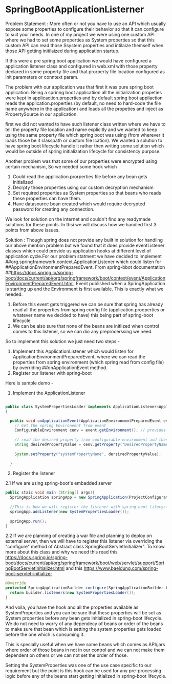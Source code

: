 # SpringBootApplicationListerner

Problem Statement : More often or not you have to use an API which usually expose some properties to configure their behavior so that it can configure to suit your needs. In one of my project we were using one custom API where we had to set some properties as System properties so that this custom API can read those Ssystem properties and intilaize themself when those API getting initilaized during application startup. 

If this were a pre spring boot application we would have configured a application listener class and configured in web.xml with those property declared in some property file and that prorperty file location configured as init parameters or conntext param.

The problem with our application was that first it was pure spring boot application. Being a sprinng boot applicatiion all the initialization propeties were kept in applicaction.properties and by default spring boot appliaction reads the application.properties (by default, no need to hard-code the file name  anywhere in the application) and loads all the propeties and inject as PropertySource in our application. 

first we did not wanted to have such listener class written where we have to tell the property file location and name explicitly and we wanted to keep using the same property file which spring boot was using (from wherever it loads those be it classpath or custom file lcation).
We wanted a solution to have spring boot lifecycle handle it rather then writing some solution which would be outside of spring initialization lifecycle for consistency purpose.

Another problem was that some of  our properties were encrypted using certain mechanism, So we needed some hook which 
1. Could read the application.prorperties file before any  bean gets initialized
2. Decrpty those properties using our custom decryption mechanism
3. Set required properties as System properties so that beans who reads these properties can have them.
4. Have datasource bean created which would require decrypted password for creating any connection.

We look for solution on the internet and couldn't find any readymade solutions for these points. In thsi we will discuss how we handled first 3 points from above issues. 

Solution : Though spring does not provide any built in solution for handling our above mention problem but we found that it does provide eventListener classes which could provide us application hooks at different level of application cycle.For our problem statment we have decided to implement ##org.springframework.context.ApplicationListener which could listen for ##ApplicationEnvironmentPreparedEvent. From spring-bbot documentation ##https://docs.spring.io/spring-boot/docs/current/api/org/springframework/boot/context/event/ApplicationEnvironmentPreparedEvent.html, Event published when a SpringApplication is starting up and the Environment is first available. This is exactly what we needed.
1. Before this event gets triggered we can be sure that spring has already read all the properties from spring config file (application.prooperties or whatever name we decided to have) this being part of spring-boot lifecycle
2. We can be also sure that none of the beans are initlized when control comes to this listener, so we can dio any preprocerssing we need.

So to implement this solution we just need two steps -
1. Implement this ApplicationListener which would listen for ApplicationEnvironmentPreparedEvent, where we can read the properties from spring environment (which spring read from config file) by overriding ##onApplicationEvent method.
2. Register our listener with spring-boot

Here is sample demo -
1. Implement the ApplicationListener
```java

public class SystemPropertiesLoader implements ApplicationListener<ApplicationEnvironemntPreparedEvent>
{

  public void onApplicationEvent(ApplicationEnvironemntPreparedEvent event){
    // Get the spring Environemnt from event
    ConfigurableEnvironment cenv = event.getEnvironment(); // provides hook for all spring environemtn configurations
    
    // read the desired property from configurable environment and then set that as System property
    String desiredPropertyValue = cenv.getProperty("DesiredPropertyName");
    
    System.setProperty("systemPropertyName", dersiredPropertyValue);
  
  }
```
2. Register the listener

  2.1 If we are using spring-boot's embadded server
  ```java
  public staic void main (String[] args){
    SpringApplication springApp = new SpringApplication(ProjectConfigurationClass configClass);
    
    //This is how we will register the listener with spring boot lifecycle
    springApp.addListener(new SystemPropertiesLoader());
    
    springApp.run();
  }
  ``` 
  2.2 If we are planning of creating a war file and planning to deploy on external server, then we will have to register this listener via overriding the "configure" method of Abstract class SpringBootServletInitializer". To know more about this class and why we need this read this https://docs.spring.io/spring-boot/docs/current/api/org/springframework/boot/web/servlet/support/SpringBootServletInitializer.html and this https://www.baeldung.com/spring-boot-servlet-initializer
  
  ```java
  @Override
  protected SpringApplicationBuilder configure(SpringApplicationBuilder builder){
    return builder.listeners(new SystemPropertiesLoader());
  }
  
  ```
  
 And voila, you have the hook and all the properties available as SystemProperties and you can be sure that these properties will be set as System properties before any bean gets initialized in spring-boot lifecycle. We do not need to worry of any dependecy of beans or order of the beans to make sure that bean which is setting the system properties gets loaded before the one which is consuming it.
 
 This is specially useful when we have some beans which comes as API/jars where order of those beans in not in our control and we can not make them dependent on others or we can not set the order of those.
 
Setting the SystemProperties was one of the use case specific to our requirement but the point is this hook can be used for any pre-processing logic before any of the beans start getting initialized in spring-boot lifecycle.

